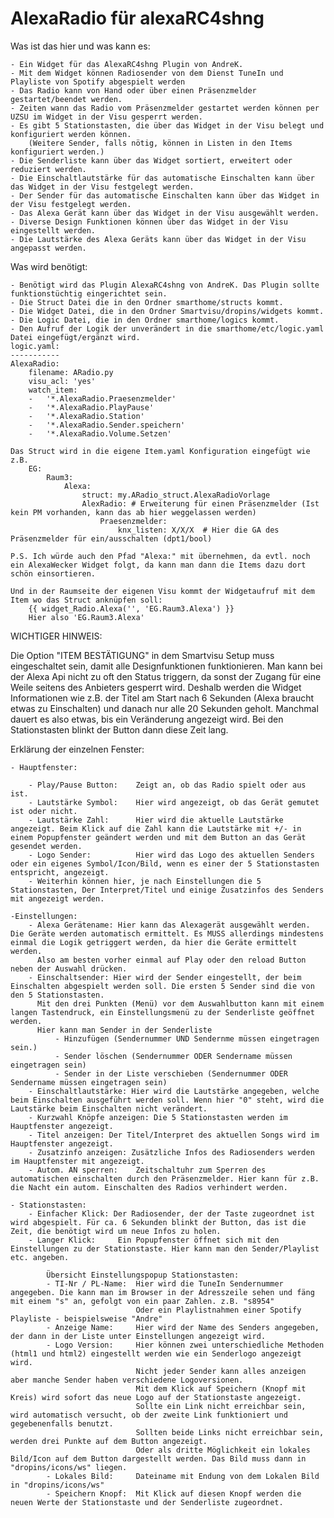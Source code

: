 
# AlexaRadio für alexaRC4shng

Was ist das hier und was kann es:

	- Ein Widget für das AlexaRC4shng Plugin von AndreK. 
	- Mit dem Widget können Radiosender von dem Dienst TuneIn und Playliste von Spotify abgespielt werden
	- Das Radio kann von Hand oder über einen Präsenzmelder gestartet/beendet werden.
	- Zeiten wann das Radio vom Präsenzmelder gestartet werden können per UZSU im Widget in der Visu gesperrt werden.
	- Es gibt 5 Stationstasten, die über das Widget in der Visu belegt und konfiguriert werden können.
	    (Weitere Sender, falls nötig, können in Listen in den Items konfiguriert werden.)
	- Die Senderliste kann über das Widget sortiert, erweitert oder reduziert werden.
	- Die Einschaltlautstärke für das automatische Einschalten kann über das Widget in der Visu festgelegt werden.
	- Der Sender für das automatische Einschalten kann über das Widget in der Visu festgelegt werden.
	- Das Alexa Gerät kann über das Widget in der Visu ausgewählt werden.
	- Diverse Design Funktionen können über das Widget in der Visu eingestellt werden.
	- Die Lautstärke des Alexa Geräts kann über das Widget in der Visu angepasst werden.

Was wird benötigt:

	- Benötigt wird das Plugin AlexaRC4shng von AndreK. Das Plugin sollte funktionstüchtig eingerichtet sein.
	- Die Struct Datei die in den Ordner smarthome/structs kommt.
	- Die Widget Datei, die in den Ordner Smartvisu/dropins/widgets kommt.
	- Die Logic Datei, die in den Ordner smarthome/logics kommt.
	- Den Aufruf der Logik der unverändert in die smarthome/etc/logic.yaml Datei eingefügt/ergänzt wird.
	logic.yaml:
	-----------
	AlexaRadio:
		filename: ARadio.py
		visu_acl: 'yes'
		watch_item:
		-   '*.AlexaRadio.Praesenzmelder'
		-   '*.AlexaRadio.PlayPause'
		-   '*.AlexaRadio.Station'
		-   '*.AlexaRadio.Sender.speichern'
		-   '*.AlexaRadio.Volume.Setzen'
	
	Das Struct wird in die eigene Item.yaml Konfiguration eingefügt wie z.B.
	    EG:
		    Raum3:
		        Alexa:
		            struct: my.ARadio_struct.AlexaRadioVorlage
					AlexRadio: # Erweiterung für einen Präsenzmelder (Ist kein PM vorhanden, kann das ab hier weggelassen werden)
						Praesenzmelder:
						    knx_listen: X/X/X  # Hier die GA des Präsenzmelder für ein/ausschalten (dpt1/bool)
							
	P.S. Ich würde auch den Pfad "Alexa:" mit übernehmen, da evtl. noch ein AlexaWecker Widget folgt, da kann man dann die Items dazu dort schön einsortieren.

	Und in der Raumseite der eigenen Visu kommt der Widgetaufruf mit dem Item wo das Struct anknüpfen soll: 
	    {{ widget_Radio.Alexa('', 'EG.Raum3.Alexa') }}
		Hier also 'EG.Raum3.Alexa'

WICHTIGER HINWEIS:

Die Option "ITEM BESTÄTIGUNG" in dem Smartvisu Setup muss eingeschaltet sein, damit alle Designfunktionen funktionieren.
Man kann bei der Alexa Api nicht zu oft den Status triggern, da sonst der Zugang für eine Weile seitens des Anbieters gesperrt wird. Deshalb werden die Widget Informationen wie z.B. der Titel am Start nach 6 Sekunden (Alexa braucht etwas zu Einschalten) und danach nur alle 20 Sekunden geholt.
Manchmal dauert es also etwas, bis ein Veränderung angezeigt wird. Bei den Stationstasten blinkt der Button dann diese Zeit lang.


Erklärung der einzelnen Fenster:

    - Hauptfenster:

        - Play/Pause Button: 	Zeigt an, ob das Radio spielt oder aus ist.
	    - Lautstärke Symbol: 	Hier wird angezeigt, ob das Gerät gemutet ist oder nicht.
	    - Lautstärke Zahl:		Hier wird die aktuelle Lautstärke angezeigt. Beim Klick auf die Zahl kann die Lautstärke mit +/- in einem Popupfenster geändert werden und mit dem Button an das Gerät gesendet werden. 
	    - Logo Sender:			Hier wird das Logo des aktuellen Senders oder ein eigenes Symbol/Icon/Bild, wenn es einer der 5 Stationstasten entspricht, angezeigt.
	    - Weiterhin können hier, je nach Einstellungen die 5 Stationstasten, Der Interpret/Titel und einige Zusatzinfos des Senders mit angezeigt werden.

	-Einstellungen:
		- Alexa Gerätename: Hier kann das Alexagerät ausgewählt werden. Die Geräte werden automatisch ermittelt. Es MUSS allerdings mindestens einmal die Logik getriggert werden, da hier die Geräte ermittelt werden. 
		  Also am besten vorher einmal auf Play oder den reload Button neben der Auswahl drücken.
		- Einschaltsender: Hier wird der Sender eingestellt, der beim Einschalten abgespielt werden soll. Die ersten 5 Sender sind die von den 5 Stationstasten.
		  Mit den drei Punkten (Menü) vor dem Auswahlbutton kann mit einem langen Tastendruck, ein Einstellungsmenü zu der Senderliste geöffnet werden.
		  Hier kann man Sender in der Senderliste 
		      - Hinzufügen (Sendernummer UND Sendernme müssen eingetragen sein.)
			  - Sender löschen (Sendernummer ODER Sendername müssen eingetragen sein)
			  - Sender in der Liste verschieben (Sendernummer ODER Sendername müssen eingetragen sein) 
		- Einschaltlautstärke: Hier wird die Lautstärke angegeben, welche beim Einschalten ausgeführt werden soll. Wenn hier "0" steht, wird die Lautstärke beim Einschalten nicht verändert.
		- Kurzwahl Knöpfe anzeigen: Die 5 Stationstasten werden im Hauptfenster angezeigt.
		- Titel anzeigen: Der Titel/Interpret des aktuellen Songs wird im Hauptfenster angezeigt.
		- Zusatzinfo anzeigen: Zusätzliche Infos des Radiosenders werden im Hauptfenster mit angezeigt.
		- Autom. AN sperren: 	Zeitschaltuhr zum Sperren des automatischen einschalten durch den Präsenzmelder. Hier kann für z.B. die Nacht ein autom. Einschalten des Radios verhindert werden.

    - Stationstasten:
		- Einfacher Klick: Der Radiosender, der der Taste zugeordnet ist wird abgespielt. Für ca. 6 Sekunden blinkt der Button, das ist die Zeit, die benötigt wird um neue Infos zu holen.
		- Langer Klick:		Ein Popupfenster öffnet sich mit den Einstellungen zu der Stationstaste. Hier kann man den Sender/Playlist etc. angeben.
		    
			Übersicht Einstellungspopup Stationstasten:
			- TI-Nr / PL-Name: 	Hier wird die TuneIn Sendernummer angegeben. Die kann man im Browser in der Adresszeile sehen und fäng mit einem "s" an, gefolgt von ein paar Zahlen. z.B. "s8954"
								Oder ein Playlistnahmen einer Spotify Playliste - beispielsweise "Andre"
			- Anzeige Name:		Hier wird der Name des Senders angegeben, der dann in der Liste unter Einstellungen angezeigt wird.
			- Logo Version:		Hier können zwei unterschiedliche Methoden (html1 und html2) eingestellt werden wie ein Senderlogo angezeigt wird. 
			                    Nicht jeder Sender kann alles anzeigen aber manche Sender haben verschiedene Logoversionen. 
								Mit dem Klick auf Speichern (Knopf mit Kreis) wird sofort das neue Logo auf der Stationstaste angezeigt.
								Sollte ein Link nicht erreichbar sein, wird automatisch versucht, ob der zweite Link funktioniert und gegebenenfalls benutzt.
								Sollten beide Links nicht erreichbar sein, werden drei Punkte auf dem Button angezeigt.
								Oder als dritte Möglichkeit ein lokales Bild/Icon auf dem Button dargestellt werden. Das Bild muss dann in "dropins/icons/ws" liegen.
			- Lokales Bild: 	Dateiname mit Endung von dem Lokalen Bild in "dropins/icons/ws"
			- Speichern Knopf:	Mit Klick auf diesen Knopf werden die neuen Werte der Stationstaste und der Senderliste zugeordnet.

